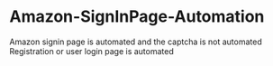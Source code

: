# Amazon-SignInPage-Automation
Amazon signin page is automated and the captcha is not automated
Registration or user login page is automated 
